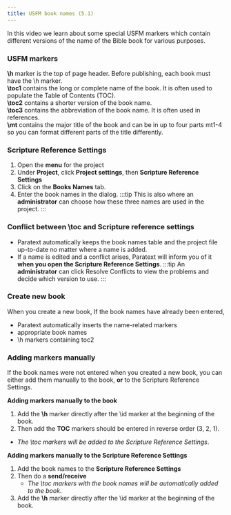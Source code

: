 ```yaml
---
title: USFM book names (5.1)
---
```


In this video we learn about some special USFM markers which contain different versions of the name of the Bible book for various purposes.

### USFM markers

**\\h** marker is the top of page header. Before publishing, each book must have the \\h marker.  
**\\toc1** contains the long or complete name of the book. It is often used to populate the Table of Contents (TOC).  
**\\toc2** contains a shorter version of the book name.  
**\\toc3** contains the abbreviation of the book name. It is often used in references.  
**\\mt** contains the major title of the book and can be in up to four parts mt1-4 so you can format different parts of the title differently.

### Scripture Reference Settings
1. Open the **menu** for the project
1. Under **Project**, click **Project settings**, then **Scripture Reference Settings**
1. Click on the **Books Names** tab.
1. Enter the book names in the dialog.
:::tip
This is also where an **administrator** can choose how these three names are used in the project.
:::
### Conflict between \\toc and Scripture reference settings

- Paratext automatically keeps the book names table and the project file up-to-date no matter where a name is added. 
- If a name is edited and a conflict arises, Paratext will inform you of it **when you open the Scripture Reference Settings**.
:::tip
An **administrator** can click Resolve Conflicts to view the problems and decide which version to use.
:::
### Create new book

When you create a new book, If the book names have already been entered, 
- Paratext automatically inserts the name-related markers 
- appropriate book names
- \\h markers containing toc2

### Adding markers manually
If the book names were not entered when you created a new book, you can either add them manually to the book, **or** to the Scripture Reference Settings.

**Adding markers manually to the book**
1. Add the **\\h** marker directly after the \\id marker at the beginning of the book.
1. Then add the **TOC** markers should be entered in reverse order (3, 2, 1).
  -  *The \\toc markers will be added to the Scripture Reference Settings*.
  
**Adding markers manually to the Scripture Reference Settings**
1. Add the book names to the **Scripture Reference Settings**
1. Then do a **send/receive**   
   -  *The \\toc markers with the book names will be automatically added to the book*.
1. Add the **\\h** marker directly after the \\id marker at the beginning of the book.

